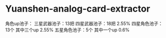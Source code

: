 # Yuanshen-analog-card-extractor

角色up池子：
三星武器池子：13把
四星武器池子：18把    2.55%
四星角色池子：13个 其中三个up  2.55%
五星角色池子：5个   其中一个up  0.6%